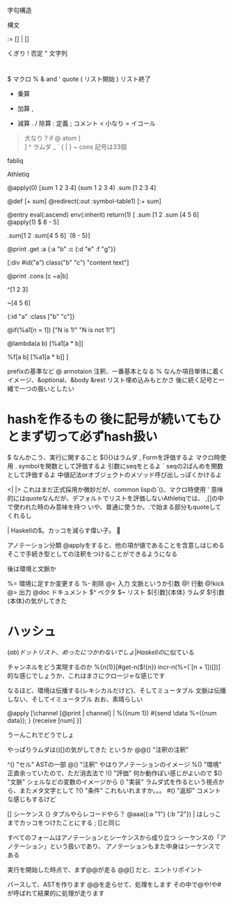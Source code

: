 字句構造


構文
<form> := [<annotaion>] <list> | [<tag>] <cell>

くぎり
! 否定
" 文字列
#
$ マクロ
%
& and
' quote
( リスト開始
) リスト終了
* 乗算
+ 加算
,
- 減算
.
/ 除算
: 定義
; コメント
< 小なり
= イコール
> 大なり
? if
@ atom
[
\
]
^ ラムダ
_
`
{
|
}
~ cons
記号は33個

fabliq

Athletiq

@apply(0) [sum 1 2 3 4]
(sum 1 2 3 4)
.sum [1 2 3 4]

@def [+ sum]
@redirect(:out :symbol-table1) [:+ sum]

@entry eval(:ascend) env(:inherit) return(1)
[
.sum [1 2 .sum [4 5 6] @apply(1) $ 8 - 5]

.sum[1 2 .sum[4 5 6] `(8 - 5)]

@print
.get :a {:a "b"
        :c {:d "e"
            :f "g"}}

[:div #id("a") class("b" "c") "content text"]

@print .cons [c ~a|b]

^[1 2 3]

~[4 5 6]

{:id "a" :class ["b" "c"]}

@if(%a1[n = 1]) ["N is 1!" "N is not 1!"]

@lambda(a b) [%a1[a * b]]

%f[a b] [%a1[a * b]]
]


prefixの基準など
@ annotaion 注釈、一番基本となる
% なんか項目単体に着くイメージ、&optional、&body &rest リスト埋め込みもとかさ
後に続く記号と一緒で一つの扱いとしたい
# hashを作るもの 後に記号が続いてもひとまず切って必ずhash扱い
$ なんかこう、実行に関すること $(){}はラムダ
, Formを評価するよ マクロ時使用
. symbolを関数として評価するよ 引数にseqをとるよ
` seqの2ばんめを関数として評価するよ
中値記法orオブジェクトのメソッド呼び出しっぽくかけるよ

<| |> これはまだ正式採用か微妙だが、common lispの`()、マクロ時使用
' 意味的にはquoteなんだが、デフォルトでリストを評価しないAthletiqでは、
,[]の中で使われた時のみ意味を持つ
いや、普通に使うか。.で始まる部分もquoteしてくれるし

| Haskellの$。カッコを減らす偉い子。


アノテーション分類
@applyをすると、他の項が値であることを含意しはじめる
そこで手続き型としての注釈をつけることができるようになる

後は環境と文脈か

%= 環境に足すか変更する
%- 削除
@< 入力 文脈というか引数
@! 行動 @!kick
@> 出力
@doc ドキュメント
$^ ベクタ
$~ リスト
$[引数]{本体} ラムダ $!引数{本体}の気がしてきた
# ハッシュ
$(a b) ドットリスト、めったにつかわないでしょ
| Haskellの$に似ている

チャンネルをどう実現するのか
%{n(1)}[#get-n($!{n}) incr-n(%=(`[n + 1])[])]
的な感じでしょうか、これはまさにクロージャな感じです

なるほど、環境は伝播する(レキシカルだけど)、そしてミュータブル
文脈は伝播しない、そしてイミュータブル
おお、素晴らしい

@apply [\channel [@print | channel] |
      %({num 1})
      #{send \data %=(\{num data}); }
       {receive \[num] }]

うーんこれでどうでしょ

やっぱりラムダは\()[]の気がしてきた
というか
@@() "注釈の注釈"

^() "セル" ASTの一部
@() "注釈" やはりアノテーションのイメージ
%() "環境" 正直余っていたので、ただ消去法で
!() "評価" 何か動作ぽい感じがよいので
$() "文脈" シェルなどの変数のイメージから
\() "実装" ラムダ式を作るという視点から、またメタ文字として
?() "条件" これもいれますか。。。
#() "返却" コメントな感じもするけど

[] シーケンス
{} タプルやらレコードやら？
@aaa(\{:a "1"} {:b "2"})
| はしっこまでカッコをつけたことにする
; []と同じ

すべてのフォームはアノテーションとシーケンスから成り立つ
シーケンスの「アノテーション」という扱いであり、
アノテーションもまた中身はシーケンスである

実行を開始した時点で、まず@@が走る @@[] だと、エントリポイント

パースして、ASTを作ります
@@を走らせて、処理をします
その中で@や!や#が呼ばれて結果的に処理が走ります
